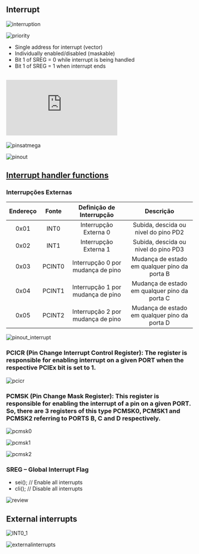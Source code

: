 ## Interrupt
![interruption](https://4.bp.blogspot.com/-vCBigov2SLc/V7YlXikbjaI/AAAAAAAABJY/lRSiYIU59L0rE5-jkhE_w_NfCyecsHuoQCLcB/s1600/Int-fig1.jpg)

![priority](https://i.pinimg.com/736x/42/b1/65/42b16572039efbebca0deb8ff7386c84.jpg)

- Single address for interrupt (vector)
- Individually enabled/disabled (maskable)
- Bit 1 of SREG = 0 while interrupt is being handled
- Bit 1 of SREG = 1 when interrupt ends

## ![PIN CONFIGURATIONS - ATMEGA328p (28-pins)](https://ww1.microchip.com/downloads/en/DeviceDoc/Atmel-7810-Automotive-Microcontrollers-ATmega328P_Datasheet.pdf)

![pinsatmega](https://microcontrollerslab.com/wp-content/uploads/2019/12/ATMEGA328P-Pin-Configuration-Diagram.png)

![pinout](https://cdn.shopify.com/s/files/1/0452/2564/0087/files/Pinout_of_ARDUINO_Board_and_ATMega328PU_Kobee.png?v=1629648438)

## [Interrupt handler functions](https://www.nongnu.org/avr-libc/user-manual/group__avr__interrupts.html)

### Interrupções Externas

| **Endereço** 	| **Fonte** 	|    **Definição de Interrupção**   	|                 **Descrição**                 	|
|:------------:	|:---------:	|:---------------------------------:	|:---------------------------------------------:	|
|     0x01     	|    INT0   	|       Interrupção Externa 0       	|      Subida, descida ou nivel do pino PD2     	|
|     0x02     	|    INT1   	|       Interrupção Externa 1       	|      Subida, descida ou nivel do pino PD3     	|
|     0x03     	|   PCINT0  	| Interrupção 0 por mudança de pino 	| Mudança de estado em qualquer pino da porta B 	|
|     0x04     	|   PCINT1  	| Interrupção 1 por mudança de pino 	| Mudança de estado em qualquer pino da porta C 	|
|     0x05     	|   PCINT2  	| Interrupção 2 por mudança de pino 	| Mudança de estado em qualquer pino da porta D 	|

![pinout_interrupt](https://i0.wp.com/portal.vidadesilicio.com.br/wp-content/uploads/2017/05/UNOMAP2-1024x614-1024x614.png)

### PCICR (Pin Change Interrupt Control Register): The register is responsible for enabling interrupt on a given PORT when the respective PCIEx bit is set to 1.
![pcicr](https://i0.wp.com/portal.vidadesilicio.com.br/wp-content/uploads/2017/05/pcicr.png)

### PCMSK (Pin Change Mask Register): This register is responsible for enabling the interrupt of a pin on a given PORT. So, there are 3 registers of this type PCMSK0, PCMSK1 and PCMSK2 referring to PORTS B, C and D respectively.

![pcmsk0](https://i0.wp.com/portal.vidadesilicio.com.br/wp-content/uploads/2017/05/pcmsk0.png)

![pcmsk1](https://i0.wp.com/portal.vidadesilicio.com.br/wp-content/uploads/2017/05/pcmks1.png)

![pcmsk2](https://i0.wp.com/portal.vidadesilicio.com.br/wp-content/uploads/2017/05/pcmsk2.png)

### SREG – Global Interrupt Flag
- sei(); // Enable all interrupts
- cli(); // Disable all interrupts

![review](https://i0.wp.com/portal.vidadesilicio.com.br/wp-content/uploads/2017/05/PCINTESQUEMA.png)

## External interrupts
![INT0_1](https://startingelectronics.org/tutorials/AVR-8-microcontrollers/ATtiny2313-tutorial/P5-pin-alternate-functions/ATtiny2313-int0-int1.png)

![externalinterrupts](http://www.ermicro.com/blog/wp-content/uploads/2013/09/motor_cnt15.jpg)
